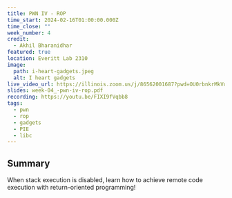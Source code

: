 ```yaml
---
title: PWN IV - ROP
time_start: 2024-02-16T01:00:00.000Z
time_close: ""
week_number: 4
credit:
  - Akhil Bharanidhar
featured: true
location: Everitt Lab 2310
image:
  path: i-heart-gadgets.jpeg
  alt: I heart gadgets
live_video_url: https://illinois.zoom.us/j/86562001687?pwd=OU0rbnkrMkVuSlRZTjJGMzM2ZTNUUT09
slides: week-04_-pwn-iv-rop.pdf
recording: https://youtu.be/FIXI9fVqbb8
tags:
  - pwn
  - rop
  - gadgets
  - PIE
  - libc
---
```

## Summary

When stack execution is disabled, learn how to achieve remote code execution with return-oriented programming!